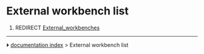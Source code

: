 # External workbench list
1.  REDIRECT [External_workbenches](External_workbenches.md)



---
⏵ [documentation index](../README.md) > External workbench list
